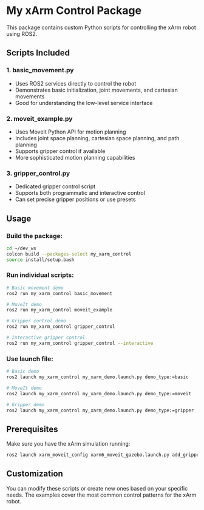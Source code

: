 # My xArm Control Package

This package contains custom Python scripts for controlling the xArm robot using ROS2.

## Scripts Included

### 1. basic_movement.py
- Uses ROS2 services directly to control the robot
- Demonstrates basic initialization, joint movements, and cartesian movements
- Good for understanding the low-level service interface

### 2. moveit_example.py
- Uses MoveIt Python API for motion planning
- Includes joint space planning, cartesian space planning, and path planning
- Supports gripper control if available
- More sophisticated motion planning capabilities

### 3. gripper_control.py
- Dedicated gripper control script
- Supports both programmatic and interactive control
- Can set precise gripper positions or use presets

## Usage

### Build the package:
```bash
cd ~/dev_ws
colcon build --packages-select my_xarm_control
source install/setup.bash
```

### Run individual scripts:
```bash
# Basic movement demo
ros2 run my_xarm_control basic_movement

# MoveIt demo
ros2 run my_xarm_control moveit_example

# Gripper control demo
ros2 run my_xarm_control gripper_control

# Interactive gripper control
ros2 run my_xarm_control gripper_control --interactive
```

### Use launch file:
```bash
# Basic demo
ros2 launch my_xarm_control my_xarm_demo.launch.py demo_type:=basic

# MoveIt demo
ros2 launch my_xarm_control my_xarm_demo.launch.py demo_type:=moveit

# Gripper demo
ros2 launch my_xarm_control my_xarm_demo.launch.py demo_type:=gripper
```

## Prerequisites

Make sure you have the xArm simulation running:
```bash
ros2 launch xarm_moveit_config xarm6_moveit_gazebo.launch.py add_gripper:=true
```

## Customization

You can modify these scripts or create new ones based on your specific needs. The examples cover the most common control patterns for the xArm robot.